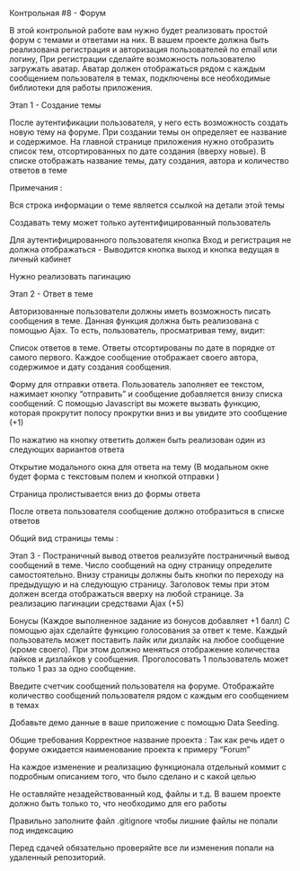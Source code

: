 Контрольная #8 - Форум



В этой контрольной работе вам нужно будет реализовать простой форум с темами и ответами на них. В вашем проекте должна быть реализована регистрация и авторизация пользователей по email или логину, При регистрации сделайте возможность пользователю загружать аватар. Аватар должен отображаться рядом с каждым сообщением пользователя в темах, подключены все необходимые библиотеки для работы приложения.



Этап 1 - Создание темы


После аутентификации пользователя, у него есть возможность создать новую тему на форуме. При создании темы он определяет ее название и содержимое. На главной странице приложения нужно отобразить список тем, отсортированных по дате создания (вверху новые). В списке отображать название темы, дату создания, автора и количество ответов в теме


Примечания : 

Вся строка информации о теме является ссылкой на детали этой темы

Создавать тему может только аутентифицированный пользователь

Для аутентифицированного пользователя кнопка Вход и регистрация не должна отображаться - Выводится кнопка выход и кнопка ведущая в личный кабинет

Нужно реализовать пагинацию

Этап 2 - Ответ в теме


Авторизованные пользователи должны иметь возможность писать сообщения в теме. Данная функция должна быть реализована с помощью Ajax. То есть, пользователь, просматривая тему, видит:

Список ответов в теме. Ответы отсортированы по дате в порядке от самого первого. Каждое сообщение отображает своего автора, содержимое и дату создания сообщения.

Форму для отправки ответа. Пользователь заполняет ее текстом, нажимает кнопку “отправить” и сообщение добавляется внизу списка сообщений. С помощью Javascript вы можете вызвать функцию, которая прокрутит полосу прокрутки вниз и вы увидите это сообщение (+1)

По нажатию на кнопку ответить должен быть реализован один из следующих вариантов ответа 

Открытие модального окна для ответа на тему (В модальном окне будет форма с текстовым полем и кнопкой отправки )

Страница пролистывается вниз до формы ответа

После ответа пользователя сообщение должно отобразиться в списке ответов

Общий вид страницы темы : 



Этап 3 - Постраничный вывод ответов
реализуйте постраничный вывод сообщений в теме. Число сообщений на одну страницу определите самостоятельно. Внизу страницы должны быть кнопки по переходу на предыдущую и на следующую страницу. Заголовок темы при этом должен всегда отображаться вверху на любой странице. За реализацию пагинации средствами Ajax (+5)



Бонусы
(Каждое выполненное задание из бонусов добавляет +1 балл)
С помощью ajax сделайте функцию голосования за ответ к теме. Каждый пользователь может поставить лайк или дизлайк на любое сообщение (кроме своего). При этом должно меняться отображение количества лайков и дизлайков у сообщения. Проголосовать 1 пользователь может только 1 раз за одно сообщение.

Введите счетчик сообщений пользователя на форуме. Отображайте количество сообщений пользователя рядом с каждым его сообщением в темах

Добавьте демо данные в ваше приложение с помощью Data Seeding.



Общие требования
Корректное название проекта : Так как речь идет о форуме ожидается наименование проекта к примеру “Forum” 

На каждое изменение и реализацию функционала отдельный коммит с подробным описанием того, что было сделано и с какой целью

Не оставляйте незадействованный код, файлы и т.д. В вашем проекте должно быть только то, что необходимо для его работы

Правильно заполните файл .gitignore чтобы лишние файлы не попали под индексацию

Перед сдачей обязательно проверяйте все ли изменения попали на удаленный репозиторий.
